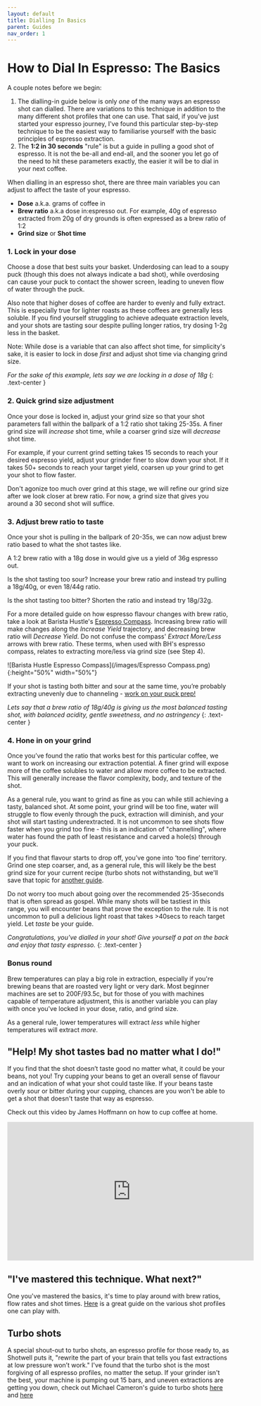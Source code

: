 ```yaml
---
layout: default
title: Dialling In Basics
parent: Guides
nav_order: 1
---
```


# How to Dial In Espresso: The Basics

A couple notes before we begin:
1) The dialling-in guide below is only *one* of the many ways an espresso shot can dialled. There are variations to this technique in addition to the many different shot profiles that one can use. That said, if you've just started your espresso journey, I've found this particular step-by-step technique to be the easiest way to familiarise yourself with the basic principles of espresso extraction.
2) The **1:2 in 30 seconds** "rule" is but a guide in pulling a good shot of espresso. It is not the be-all and end-all, and the sooner you let go of the need to hit these parameters exactly, the easier it will be to dial in your next coffee.


When dialling in an espresso shot, there are three main variables you can adjust to affect the taste of your espresso.
- **Dose** a.k.a. grams of coffee in
- **Brew ratio** a.k.a dose in:espresso out. For example, 40g of espresso extracted from 20g of dry grounds is often expressed as a brew ratio of 1:2
- **Grind size** or **Shot time**

### 1. Lock in your dose
Choose a dose that best suits your basket. Underdosing can lead to a soupy puck (though this does not always indicate a bad shot), while overdosing can cause your puck to contact the shower screen, leading to uneven flow of water through the puck.

Also note that higher doses of coffee are harder to evenly and fully extract. This is especially true for lighter roasts as these coffees are generally less soluble. If you find yourself struggling to achieve adequate extraction levels, and your shots are tasting sour despite pulling longer ratios, try dosing 1-2g less in the basket.

Note: While dose is a variable that can also affect shot time, for simplicity's sake, it is easier to lock in dose *first* and adjust shot time via changing grind size.

_For the sake of this example, lets say we are locking in a dose of 18g_
{: .text-center }

### 2. Quick grind size adjustment
Once your dose is locked in, adjust your grind size so that your shot parameters fall within the ballpark of a 1:2 ratio shot taking 25-35s. A finer grind size will _increase_ shot time, while a coarser grind size will _decrease_ shot time. 

For example, if your current grind setting takes 15 seconds to reach your desired espresso yield, adjust your grinder finer to slow down your shot. If it takes 50+ seconds to reach your target yield, coarsen up your grind to get your shot to flow faster.  

Don't agonize too much over grind at this stage, we will refine our grind size after we look closer at brew ratio. For now, a grind size that gives you around a 30 second shot will suffice.

### 3. Adjust brew ratio to taste
Once your shot is pulling in the ballpark of 20-35s, we can now adjust brew ratio based to what the shot tastes like.

A 1:2 brew ratio with a 18g dose in would give us a yield of 36g espresso out.

Is the shot tasting too sour? Increase your brew ratio and instead try pulling a 18g/40g, or even 18/44g ratio.

Is the shot tasting too bitter? Shorten the ratio and instead try 18g/32g.

For a more detailed guide on how espresso flavour changes with brew ratio, take a look at Barista Hustle's [Espresso Compass](https://www.baristahustle.com/blog/the-espresso-compass/). Increasing brew ratio will make changes along the _Increase Yield_ trajectory, and decreasing brew ratio will _Decrease Yield_. 
Do not confuse the compass' _Extract More/Less_ arrows with brew ratio. These terms, when used with BH's espresso compass, relates to extracting more/less via grind size (see Step 4). 

![Barista Hustle Espresso Compass](/images/Espresso Compass.png){:height="50%" width="50%"}

If your shot is tasting both bitter and sour at the same time, you’re probably extracting unevenly due to channeling - [work on your puck prep!](/guides/puckprep)

_Lets say that a brew ratio of 18g/40g is giving us the most balanced tasting shot, with balanced acidity, gentle sweetness, and no astringency_
{: .text-center }

### 4. Hone in on your grind
Once you’ve found the ratio that works best for this particular coffee, we want to work on increasing our extraction potential. A finer grind will expose more of the coffee solubles to water and allow more coffee to be extracted. This will generally increase the flavor complexity, body, and texture of the shot. 

As a general rule, you want to grind as fine as you can while still achieving a tasty, balanced shot. At some point, your grind will be too fine, water will struggle to flow evenly through the puck, extraction will diminish, and your shot will start tasting underextracted. It is not uncommon to see shots flow faster when you grind too fine - this is an indication of "channelling", where water has found the path of least resistance and carved a hole(s) through your puck.

If you find that flavour starts to drop off, you’ve gone into ‘too fine’ territory. Grind one step coarser, and, as a general rule, this will likely be the best grind size for your current recipe (turbo shots not withstanding, but we'll save that topic for [another guide](guides/profiling).

Do not worry too much about going over the recommended 25-35seconds that is often spread as gospel. While many shots will be tastiest in this range, you will encounter beans that prove the exception to the rule. It is not uncommon to pull a delicious light roast that takes >40secs to reach target yield. Let _taste_ be your guide. 

_Congratulations, you've dialled in your shot! Give yourself a pat on the back and enjoy that tasty espresso._
{: .text-center }

### Bonus round
Brew temperatures can play a big role in extraction, especially if you're brewing beans that are roasted very light or very dark. Most beginner machines are set to 200F/93.5c, but for those of you with machines capable of temperature adjustment, this is another variable you can play with once you've locked in your dose, ratio, and grind size.

As a general rule, lower temperatures will extract *less* while higher temperatures will extract *more*.

## "Help! My shot tastes bad no matter what I do!"

If you find that the shot doesn’t taste good no matter what, it could be your beans, not you! Try cupping your beans to get an overall sense of flavour and an indication of what your shot could taste like. If your beans taste overly sour or bitter during your cupping, chances are you won't be able to get a shot that doesn't taste that way as espresso.

Check out this video by James Hoffmann on how to cup coffee at home.
<iframe width="560" height="315" src="https://www.youtube.com/embed/cSEgP4VNynQ" frameborder="0" allow="accelerometer; autoplay; clipboard-write; encrypted-media; gyroscope; picture-in-picture" allowfullscreen></iframe>

## "I've mastered this technique. What next?"

One you've mastered the basics, it's time to play around with brew ratios, flow rates and shot times. [Here](guides/profiling) is a great guide on the various shot profiles one can play with.

## Turbo shots
A special shout-out to turbo shots, an espresso profile for those ready to, as Shotwell puts it, "rewrite the part of your brain that tells you fast extractions at low pressure won’t work." I've found that the turbo shot is the most forgiving of all espresso profiles, no matter the setup. If your grinder isn't the best, your machine is pumping out 15 bars, and uneven extractions are getting you down, check out Michael Cameron's guide to turbo shots [here](https://strivefortone.com/2020/09/19/low-pressure-turbo-shots-and-the-perfect-espresso/) and [here](https://www.instagram.com/p/CQ72sUGBopZ/)
